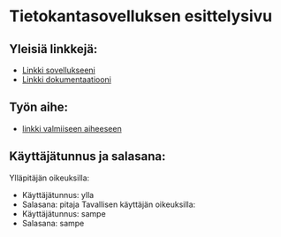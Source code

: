 ﻿# Tietokantasovelluksen esittelysivu

## Yleisiä linkkejä:

* [Linkki sovellukseeni](http://spmahlqv.users.cs.helsinki.fi/pokemon-tietokanta)
* [Linkki dokumentaatiooni](https://docs.google.com/document/d/e/2PACX-1vRIAMOKtLvJPCaBZ_0MZdFGC2W3bOECXCLDdi449uBRNvw4ncFMD_5QOrIzRUGPQY-ogcKMrWAfWofW/pub)

## Työn aihe:

* [linkki valmiiseen aiheeseen](http://advancedkittenry.github.io/suunnittelu_ja_tyoymparisto/aiheet/Pokemon-kanta.html) 


## Käyttäjätunnus ja salasana:
Ylläpitäjän oikeuksilla:
* Käyttäjätunnus: ylla
* Salasana: pitaja
Tavallisen käyttäjän oikeuksilla:
* Käyttäjätunnus: sampe
* Salasana: sampe
